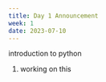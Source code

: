 ```yaml
---
title: Day 1 Announcement
week: 1
date: 2023-07-10
---
```

introduction to python
1. working on this 